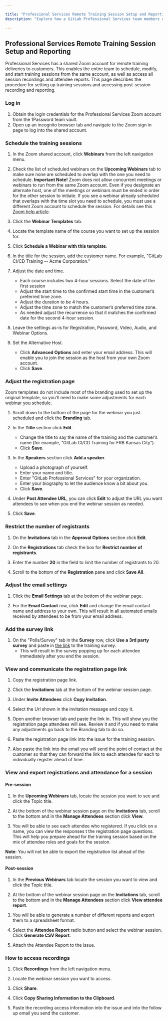 ```yaml
---

title: "Professional Services Remote Training Session Setup and Reporting"
description: "Explore how a GitLab Professional Services team members can setup and deliver a remote training."

---
```








## Professional Services Remote Training Session Setup and Reporting

Professional Services has a shared Zoom account for remote training deliveries to customers. This enables the entire team to schedule, modify, and start training sessions from the same account, as well as access all session recordings and attendee reports. This page describes the procedure for setting up training sessions and accessing post-session recording and reporting.

### Log in

1. Obtain the login credentials for the Professional Services Zoom account from the 1Password team vault.
1. Open up an incognito browser tab and navigate to the Zoom sign in page to log into the shared account.

### Schedule the training sessions

1. In the Zoom shared account, click **Webinars** from the left navigation menu.

1. Check the list of scheduled webinars on the **Upcoming Webinars** tab to make sure none are scheduled to overlap with the one you need to schedule. **Important Note!** Zoom does not allow concurrent meetings or webinars to run from the same Zoom account. Even if you designate an alternate host, one of the meetings or webinars must be ended in order for the other session to initiate. If you see a webinar already scheduled that overlaps with the time slot you need to schedule, you must use a different Zoom account to schedule the session. For details see this [Zoom help article](https://support.zoom.us/hc/en-us/articles/206122046-Can-I-Host-Concurrent-Meetings-).

1. Click the **Webinar Templates** tab.

1. Locate the template name of the course you want to set up the session for.

1. Click **Schedule a Webinar with this template**.

1. In the title for the session, add the customer name. For example, "GitLab CI/CD Training -- Acme Corporation."

1. Adjust the date and time.
    - Each course includes two 4-hour sessions. Select the date of the first session
    - Adjust the start time to the confirmed start time in the customer’s preferred time zone.
    - Adjust the duration to be 4 hours.
    - Adjust the time zone to match the customer’s preferred time zone.
    - As needed adjust the recurrence so that it matches the confirmed date for the second 4-hour session.

1. Leave the settings as-is for Registration, Password, Video, Audio, and Webinar Options.

1. Set the Alternative Host.
    - Click **Advanced Options** and enter your email address. This will enable you to join the session as the host from your own Zoom account.
    - Click **Save**.

### Adjust the registration page

Zoom templates do not include most of the branding used to set up the original template, so you’ll need to make some adjustments for each webinar you schedule.

1. Scroll down to the bottom of the page for the webinar you just scheduled and click the **Branding** tab.

1. In the **Title** section click **Edit**.
    - Change the title to say the name of the training and the customer’s name (for example, “GitLab CI/CD Training for FRB Kansas City”).
    - Click **Save**.

1. In the **Speakers** section click **Add a speaker**.
    - Upload a photograph of yourself.
    - Enter your name and title.
    - Enter "GitLab Professional Services" for your organization.
    - Enter your biography to let the audience know a bit about you.
    - Click **Save**.

1. Under **Post Attendee URL**, you can click **Edit** to adjust the URL you want attendees to see when you end the webinar session as needed.

1. Click **Save**.

### Restrict the number of registrants

1. On the **Invitations** tab in the **Approval Options** section click **Edit**.

1. On the **Registrations** tab check the box for **Restrict number of registrants**.

1. Enter the number **20** in the field to limit the number of registrants to 20.

1. Scroll to the bottom of the **Registration** pane and click **Save All**.

### Adjust the email settings

1. Click the **Email Settings** tab at the bottom of the webinar page.

1. For the **Email Contact** row, click **Edit** and change the email contact name and address to your own. This will result in all automated emails received by attendees to be from your email address.

### Add the survey link

1. On the "Polls/Survey" tab in the **Survey** row, click **Use a 3rd party survey** and paste in [the link](https://docs.google.com/forms/d/e/1FAIpQLScdTGl7Wwcw2yzFpvCd5jYMPgOf_lp8BYMKKhaW0Mrpt51TXg/viewform?usp=sf_link) to the training survey.
    - This will result in the survey popping up for each attendee immediately after you end the session.

### View and communicate the registration page link

1. Copy the registration page link.

1. Click the **Invitations** tab at the bottom of the webinar session page.

1. Under **Invite Attendees** click **Copy Invitation**.

1. Select the Url shown in the invitation message and copy it.

1. Open another browser tab and paste the link in. This will show you the registration page attendees will see. Review it and if you need to make any adjustments go back to the Branding tab to do so.

1. Paste the registration page link into the issue for the training session.

1. Also paste the link into the email you will send the point of contact at the customer so that they can forward the link to each attendee for each to individually register ahead of time.

### View and export registrations and attendance for a session

#### Pre-session

1. In the **Upcoming Webinars** tab, locate the session you want to see and click the Topic title.

1. At the bottom of the webinar session page on the **Invitations** tab, scroll to the bottom and in the **Manage Attendees** section click **View**.

1. You will be able to see each attendee who registered. If you click on a name, you can view the responses t the registration page questions. This will help you prepare ahead for the training session based on the mix of attendee roles and goals for the session.

**Note**: You will not be able to export the registration list ahead of the session.

#### Post-session

1. In the **Previous Webinars** tab locate the session you want to view and click the Topic title.

1. At the bottom of the webinar session page on the **Invitations** tab, scroll to the bottom and in the **Manage Attendees** section click **View attendee report**.

1. You will be able to generate a number of different reports and export them to a spreadsheet format.

1. Select the **Attendee Report** radio button and select the webinar session. Click **Generate CSV Report**.

1. Attach the Attendee Report to the issue.

### How to access recordings

1. Click **Recordings** from the left navigation menu.

1. Locate the webinar session you want to access.

1. Click **Share**.

1. Click **Copy Sharing Information to the Clipboard**.

1. Paste the recording access information into the issue and into the follow up email you send the customer.
